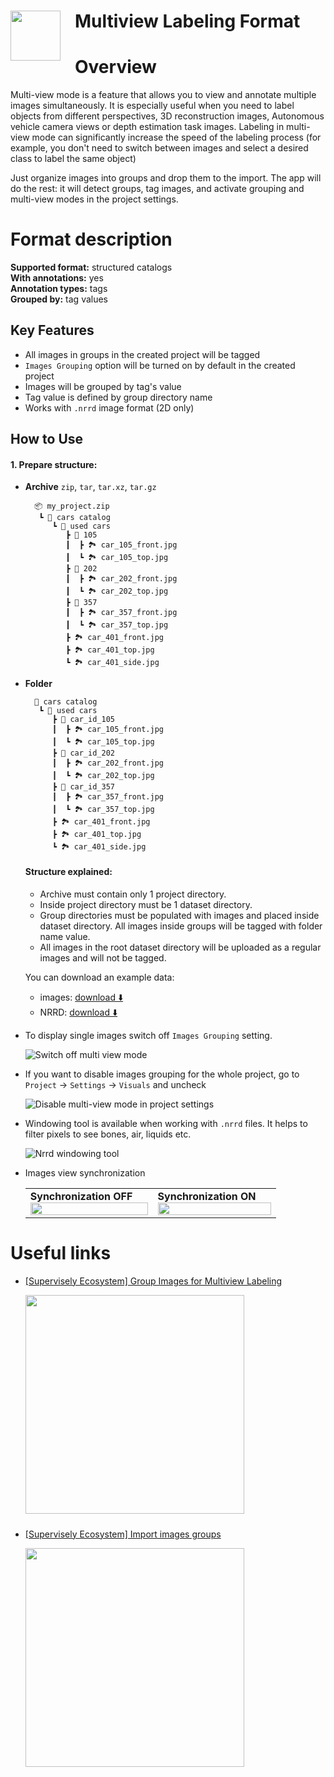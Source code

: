 <h1 align="left" style="border-bottom: 0"> <img align="left" src="https://github.com/supervisely-ecosystem/import-wizard-docs/releases/download/v0.0.1/multi_view_logo.png" width="80" style="padding-right: 20px;"> Multiview Labeling Format</h1>

# Overview

Multi-view mode is a feature that allows you to view and annotate multiple images simultaneously. It is especially useful when you need to label objects from different perspectives, 3D reconstruction images, Autonomous vehicle camera views or depth estimation task images. Labeling in multi-view mode can significantly increase the speed of the labeling process (for example, you don't need to switch between images and select a desired class to label the same object)

Just organize images into groups and drop them to the import. The app will do the rest: it will detect groups, tag images, and activate grouping and multi-view modes in the project settings.

# Format description

**Supported format:** structured catalogs<br>
**With annotations:** yes<br>
**Annotation types:** tags <br>
**Grouped by:** tag values<br>

## Key Features

- All images in groups in the created project will be tagged
- `Images Grouping` option will be turned on by default in the created project
- Images will be grouped by tag's value
- Tag value is defined by group directory name
- Works with `.nrrd` image format (2D only)

## How to Use

#### 1. Prepare structure:

- **Archive** `zip`, `tar`, `tar.xz`, `tar.gz`

  ```text
    📦 my_project.zip
     ┗ 📂 cars catalog
        ┗ 📂 used cars
           ┣ 📂 105
           ┃  ┣ 🏞️ car_105_front.jpg
           ┃  ┗ 🏞️ car_105_top.jpg
           ┣ 📂 202
           ┃  ┣ 🏞️ car_202_front.jpg
           ┃  ┗ 🏞️ car_202_top.jpg
           ┣ 📂 357
           ┃  ┣ 🏞️ car_357_front.jpg
           ┃  ┗ 🏞️ car_357_top.jpg
           ┣ 🏞️ car_401_front.jpg
           ┣ 🏞️ car_401_top.jpg
           ┗ 🏞️ car_401_side.jpg
  ```

- **Folder**

  ```text
    📂 cars catalog
     ┗ 📂 used cars
        ┣ 📂 car_id_105
        ┃  ┣ 🏞️ car_105_front.jpg
        ┃  ┗ 🏞️ car_105_top.jpg
        ┣ 📂 car_id_202
        ┃  ┣ 🏞️ car_202_front.jpg
        ┃  ┗ 🏞️ car_202_top.jpg
        ┣ 📂 car_id_357
        ┃  ┣ 🏞️ car_357_front.jpg
        ┃  ┗ 🏞️ car_357_top.jpg
        ┣ 🏞️ car_401_front.jpg
        ┣ 🏞️ car_401_top.jpg
        ┗ 🏞️ car_401_side.jpg
  ```

  #### Structure explained:

  - Archive must contain only 1 project directory.
  - Inside project directory must be 1 dataset directory.
  - Group directories must be populated with images and placed inside dataset directory. All images inside groups will be tagged with folder name value.
  - All images in the root dataset directory will be uploaded as a regular images and will not be tagged.

  You can download an example data:

  - images: [download ⬇️](https://github.com/supervisely-ecosystem/import-images-groups/releases/download/v0.0.1/cars.catalog.zip)
  - NRRD: [download ⬇️](https://github.com/supervisely-ecosystem/import-images-groups/releases/download/v0.0.1/research.zip)

- To display single images switch off `Images Grouping` setting.

  ![Switch off multi view mode](https://github.com/supervisely-ecosystem/import-images-groups/releases/download/v0.0.2/enabled-disabled.gif?raw=true)

- If you want to disable images grouping for the whole project, go to `Project` → `Settings` → `Visuals` and uncheck

  ![Disable multi-view mode in project settings](https://i.imgur.com/qOGICD3.png)

- Windowing tool is available when working with `.nrrd` files. It helps to filter pixels to see bones, air, liquids etc.

  ![Nrrd windowing tool](https://i.imgur.com/gW37Tyn.png)

- Images view synchronization

  <div>
    <table>
      <tr style="width: 100%">
    <td>
    <b>Synchronization OFF</b>
    <img src="https://user-images.githubusercontent.com/48913536/172838253-4817336b-814b-4504-86cc-870c6665a14b.png" style="width:100%;"/>
    </td>
    <td>
    <b>Synchronization ON</b>
    <img src="https://user-images.githubusercontent.com/48913536/172838244-45fa76cc-50e2-41e5-819a-81ceb3387ade.png" style="width:100%;"/>
    </td>
      </tr>
    </table>
  </div>

# Useful links

- [[Supervisely Ecosystem] Group Images for Multiview Labeling](https://ecosystem.supervisely.com/apps/group-images-for-multiview-labeling)

    <img data-key="sly-module-link" data-module-slug="supervisely-ecosystem/import-images-groups" src="https://github.com/supervisely-ecosystem/group-images-for-multiview-labeling/assets/57998637/823cf901-8d8c-4a64-b884-c59f5ff83e93" width="350px" style='padding-bottom: 10px'/>

- [[Supervisely Ecosystem] Import images groups](https://ecosystem.supervisely.com/apps/import-images-groups)

    <img data-key="sly-module-link" data-module-slug="supervisely-ecosystem/import-images-groups" src="https://i.imgur.com/wAiE0ld.png" width="350px" style='padding-bottom: 10px'/>
